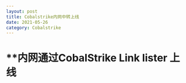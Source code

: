 ```yaml
---
layout: post
title: Cobalstrike内网中转上线
date: 2021-05-26
category: Cobalstrike
---
```


# **内网通过CobalStrike Link lister 上线

